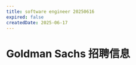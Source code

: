 ```yaml
---
title: software engineer 20250616
expired: false
createdDate: 2025-06-17
---
```


# Goldman Sachs 招聘信息

<JobPostingTable job-posting-json-path="goldman-sachs/data/software-engineer-20250616.json" />
